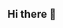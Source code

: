 ## Hi there 👋

<!--
**umarjian/umarjian** is a ✨ _special_ ✨ repository because its `README.md` (this file) appears on your GitHub profile.

Here are some ideas to get you started:

- 🔭 I’m currently working on Wadmanetwork
- 🌱 I’m currently learning python
- 👯 I’m looking to collaborate on anything that help me learn more
- 🤔 I’m looking for help with programming world
- 💬 Ask me about cooperation
- 📫 How to reach me: ig: umar_jian
-->
